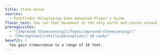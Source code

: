 ```yaml
---
title: Stone Sense
sources:
  - Pathfinder Roleplaying Game Advanced Player's Guide
flavor_text: You can feel movement in the very earth and stones around you.
prerequisites:
  - "[Improved Stonecunning](/feats/improved-stonecunning/)"
  - "[Perception](/skills/perception/) 10 ranks"
benefit: |
  You gain tremorsense to a range of 10 feet.
---
```


